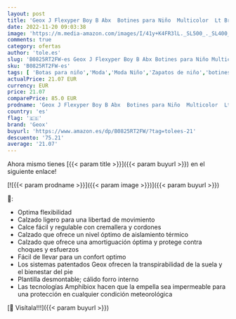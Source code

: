 ```yaml
---
layout: post
title: 'Geox J Flexyper Boy B Abx  Botines para Niño  Multicolor  Lt Brown/Dk Red   33 EU'
date: 2022-11-20 09:03:38
image: 'https://m.media-amazon.com/images/I/41y+K4FR3lL._SL500_._SL400_.jpg'
comments: true
category: ofertas
author: 'tole.es'
slug: 'B0825RT2FW-es Geox J Flexyper Boy B Abx Botines para Niño Multicolor Lt...'
sku: 'B0825RT2FW-es'
tags: [ 'Botas para niño','Moda','Moda Niño','Zapatos de niño','botines','geox','🇪🇸', ]
actualPrice: 21.07 EUR
currency: EUR
price: 21.07
comparePrice: 85.0 EUR
prodname: 'Geox J Flexyper Boy B Abx  Botines para Niño  Multicolor  Lt Brown/Dk Red   33 EU'
country: 'es'
flag: '🇪🇸'
brand: 'Geox'
buyurl: 'https://www.amazon.es/dp/B0825RT2FW/?tag=tolees-21'
descuento: '75.21'
average: '21.07'
---
```


Ahora mismo tienes [{{< param title >}}]({{< param buyurl >}}) en el siguiente enlace!

[![{{< param prodname >}}]({{< param image >}})]({{< param buyurl >}})

🔎:

- Optima flexibilidad
- Calzado ligero para una libertad de movimiento
- Calce fácil y regulable con cremallera y cordones
- Calzado que ofrece un nivel óptimo de aislamiento térmico
- Calzado que ofrece una amortiguación óptima y protege contra choques y esfuerzos
- Fácil de llevar para un confort optimo
- Los sistemas patentados Geox ofrecen la transpirabilidad de la suela y el bienestar del pie
- Plantilla desmontable; cálido forro interno
- Las tecnologías Amphibiox hacen que la empella sea impermeable para una protección en cualquier condición meteorológica

[🛒 Visítala!!!]({{< param buyurl >}})
